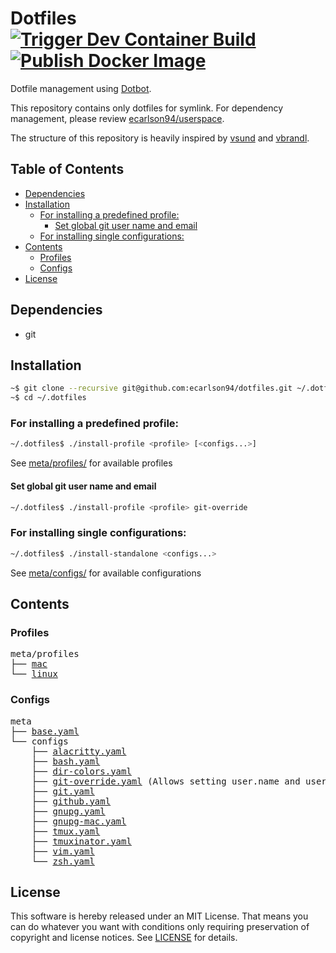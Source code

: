 # Dotfiles [![Trigger Dev Container Build](https://github.com/ecarlson94/dotfiles/actions/workflows/trigger-container-build.yml/badge.svg?branch=main)](https://github.com/ecarlson94/dotfiles/actions/workflows/trigger-container-build.yml) [![Publish Docker Image](https://github.com/ecarlson94/userspace/actions/workflows/publish-docker-image.yml/badge.svg?event=repository_dispatch)](https://github.com/ecarlson94/userspace/actions/workflows/publish-docker-image.yml?query=event%3Arepository_dispatch++)
Dotfile management using [Dotbot](https://github.com/anishathalye/dotbot).

This repository contains only dotfiles for symlink. For dependency management, please review [ecarlson94/userspace](https://github.com/ecarlson94/userspace).

The structure of this repository is heavily inspired by [vsund](https://github.com/vsund/dotfiles) and [vbrandl](https://github.com/vbrandl/dotfiles).

## Table of Contents
<!-- TOC GFM -->

- [Dependencies](#dependencies)
- [Installation](#installation)
    - [For installing a predefined profile:](#for-installing-a-predefined-profile)
        - [Set global git user name and email](#set-global-git-user-name-and-email)
    - [For installing single configurations:](#for-installing-single-configurations)
- [Contents](#contents)
    - [Profiles](#profiles)
    - [Configs](#configs)
- [License](#license)

<!-- /TOC -->

## Dependencies
- git

## Installation

```bash
~$ git clone --recursive git@github.com:ecarlson94/dotfiles.git ~/.dotfiles
~$ cd ~/.dotfiles
```

### For installing a predefined profile:

```bash
~/.dotfiles$ ./install-profile <profile> [<configs...>]
```
See [meta/profiles/](./meta/profiles) for available profiles


#### Set global git user name and email

```bash
~/.dotfiles$ ./install-profile <profile> git-override
```

### For installing single configurations:

```bash
~/.dotfiles$ ./install-standalone <configs...>
```
See [meta/configs/](./meta/configs) for available configurations

## Contents

### Profiles
<pre>
meta/profiles
├── <a href="./meta/profiles/mac" title="mac">mac</a>
└── <a href="./meta/profiles/linux" title="linux">linux</a>
</pre>

### Configs
<pre>
meta
├── <a href="./meta/base.yaml" title="base.yaml">base.yaml</a>
└── configs
    ├── <a href="./meta/configs/alacritty.yaml" title="alacritty.yaml">alacritty.yaml</a>
    ├── <a href="./meta/configs/bash.yaml" title="bash.yaml">bash.yaml</a>
    ├── <a href="./meta/configs/dir-colors.yaml" title="dir-colors.yaml">dir-colors.yaml</a>
    ├── <a href="./meta/configs/git-override.yaml" title="git-override.yaml">git-override.yaml</a> (Allows setting user.name and user.email)
    ├── <a href="./meta/configs/git.yaml" title="git.yaml">git.yaml</a>
    ├── <a href="./meta/configs/github.yaml" title="github.yaml">github.yaml</a>
    ├── <a href="./meta/configs/gnupg.yaml" title="gnupg.yaml">gnupg.yaml</a>
    ├── <a href="./meta/configs/gnupg-mac.yaml" title="gnupg-mac.yaml">gnupg-mac.yaml</a>
    ├── <a href="./meta/configs/tmux.yaml" title="tmux.yaml">tmux.yaml</a>
    ├── <a href="./meta/configs/tmuxinator.yaml" title="tmuxinator.yaml">tmuxinator.yaml</a>
    ├── <a href="./meta/configs/vim.yaml" title="vim.yaml">vim.yaml</a>
    └── <a href="./meta/configs/zsh.yaml" title="zsh.yaml">zsh.yaml</a>
</pre>

## License
This software is hereby released under an MIT License. That means you can do whatever you want with conditions only requiring preservation of copyright and license notices.
See [LICENSE](./LICENSE) for details.
